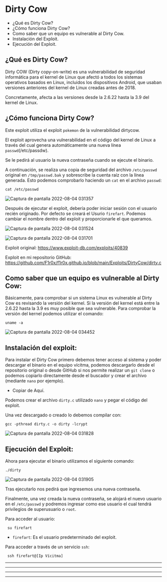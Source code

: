 # Dirty Cow

* <a href="#item1" style="text-decoration:none">¿Qué es Dirty Cow?</a>
* <a href="#item2" style="text-decoration:none">¿Cómo funciona Dirty Cow?</a>
* <a href="#item3" style="text-decoration:none">Como saber que un equipo es vulnerable al Dirty Cow.</a>
* <a href="#item4" style="text-decoration:none">Instalación del Exploit.</a>
* <a href="#item5" style="text-decoration:none">Ejecución del Exploit.</a>

<a name="item1"></a>
## ¿Qué es Dirty Cow?

Dirty COW (Dirty copy-on-write) es una vulnerabilidad de seguridad informática para el kernel de Linux que afectó a todos los 
sistemas operativos basados en Linux, incluidos los dispositivos Android, que usaban versiones anteriores del kernel de Linux 
creadas antes de 2018.

Concretamente, afecta a las versiones desde la 2.6.22 hasta la 3.9 del kernel de Linux.

<a name="item2"></a>
## ¿Cómo funciona Dirty Cow?

Este exploit utiliza el exploit `pokemon` de la vulnerabilidad dirtycow.

El exploit aprovecha una vulnerabilidad en el código del kernel de Linux a través del cual genera automáticamente una nueva línea `passwd`(/etc/passdw). 

Se le pedirá al usuario la nueva contraseña cuando se ejecute el binario. 

A continuación, se realiza una copia de seguridad del archivo `/etc/passwd` original en `/tmp/passwd.bak` y sobrescribe la cuenta raíz con la
línea generada. Esto podemos comprobarlo haciendo un `cat` en el archivo `passwd`:

    cat /etc/passwd
    
![Captura de pantalla 2022-08-04 031357](https://user-images.githubusercontent.com/103068924/182746135-250eed29-7793-471c-b274-043ae2f88f84.png)

Después de ejecutar el exploit, debería poder iniciar sesión con el usuario recién originado. Por defecto se creará el Usurio `firefart`. Podemos
cambiar el nombre dentro del exploit y proporcionarle el que queramos.

![Captura de pantalla 2022-08-04 031524](https://user-images.githubusercontent.com/103068924/182746181-88bf1e37-8627-4a38-89b1-373d990b9a76.png)

![Captura de pantalla 2022-08-04 031701](https://user-images.githubusercontent.com/103068924/182746205-34d43fb9-5c48-4270-b1ac-3a9d121d9950.png)

Exploit original: https://www.exploit-db.com/exploits/40839

Exploit en mi repositorio GitHub: https://github.com/F1r0x/f1r0x.github.io/blob/main/Exploits/DirtyCow/dirty.c

<a name="item3"></a>
## Como saber que un equipo es vulnerable al Dirty Cow:

Básicamente, para comprobar si un sistema Linux es vulnerable al Dirty Cow es revisando la versión del kernel. Si la versión del kernel está entre
la 2.6.22 hasta la 3.9 es muy posible que sea vulnerable. Para comprobar la versión del kernel podemos utilizar el comando:

    uname -a
    
![Captura de pantalla 2022-08-04 034452](https://user-images.githubusercontent.com/103068924/182746307-77b0b46f-f8d8-4e39-aed7-209f7b32bb63.png)

<a name="item4"></a>
## Instalación del exploit:

Para instalar el Dirty Cow primero debemos tener acceso al sistema y poder descargar el binario en el equipo vícitma, podemos descargarlo desde 
el repositorio original o desde GitHub si nos permite realizar un `git clone` o podemos copiarlo directamente desde el buscador y crear el
archivo (mediante `nano` por ejemplo).

* <a href="./dirty.c" style="text-decoration:none">Copiar de Aquí.</a>

Podemos crear el archivo `dirty.c` utilizado `nano` y pegar el código del exploit.

Una vez descargado o creado lo debemos compilar con: 

    gcc -pthread dirty.c -o dirty -lcrypt 
    
![Captura de pantalla 2022-08-04 031828](https://user-images.githubusercontent.com/103068924/182746374-e0239b7d-abe1-488e-a469-f67706a5317c.png)

<a name="item5"></a>
## Ejecución del Exploit:    

Ahora para ejecutar el binario utilizamos el siguiente comando:

    ./dirty
    
 ![Captura de pantalla 2022-08-04 031905](https://user-images.githubusercontent.com/103068924/182746270-b2880a65-5126-47c8-8aea-48ab48177e8c.png)   
  
 Tras ejecutarlo nos pedirá que ingresemos una nueva contraseña.    
    
 Finalmente, una vez creada la nueva contraseña, se alojará el nuevo usuario en el `/etc/passwd`  y podremos ingresar como ese usuario
 el cual tendrá privilegios de superusuario o `root`.
 
 Para acceder al usuario:
 
     su firefart
     
 * `firefart`: Es el usuario predeterminado del exploit.    
     
 Para acceder a través de un servicio `ssh`:    
     
     ssh firefart@[Ip Vícitma]

---
---
  
    
<html lang="en">
<head>
  
</head>
<body>

<script src="https://utteranc.es/client.js"
    repo="F1r0x/gestion-comentarios"
    issue-term="pathname"
    theme="github-light"
    crossorigin="anonymous"
    async>
</script>
          
    
  </body>
</html>
  
  
---
---

